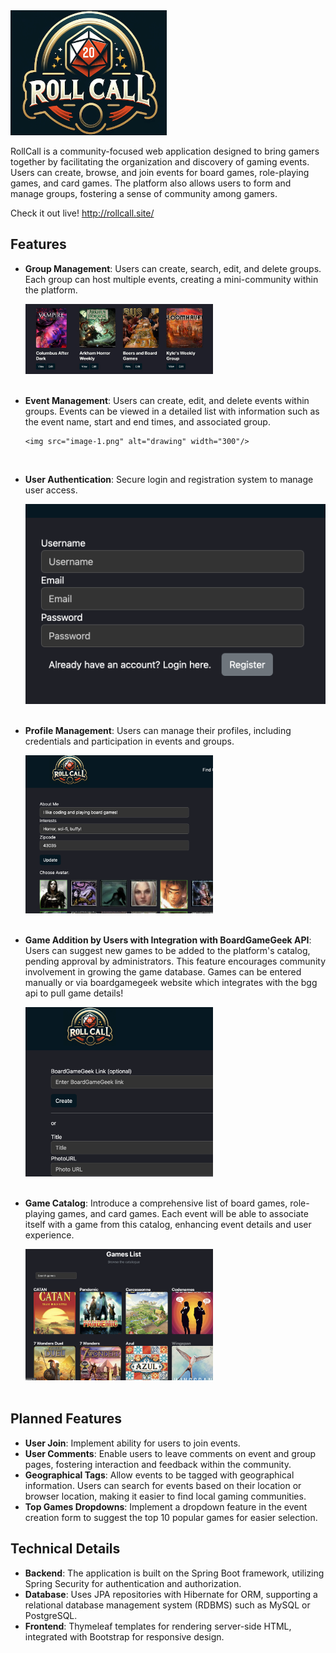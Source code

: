 <img src="src/main/resources/static/assets/logo.png" alt="alt text" width="250" height="200">

RollCall is a community-focused web application designed to bring gamers together by facilitating the organization and discovery of gaming events. Users can create, browse, and join events for board games, role-playing games, and card games. The platform also allows users to form and manage groups, fostering a sense of community among gamers.

Check it out live! http://rollcall.site/

## Features

- **Group Management**: Users can create, search, edit, and delete groups. Each group can host multiple events, creating a mini-community within the platform.

  <img src="telegram-cloud-photo-size-1-5150385036468530129-y.jpg" alt="drawing" width="300"/><br><br>


- **Event Management**: Users can create, edit, and delete events within groups. Events can be viewed in a detailed list with information such as the event name, start and end times, and associated group.

      <img src="image-1.png" alt="drawing" width="300"/>

  <br>

- **User Authentication**: Secure login and registration system to manage user access.

  ![alt text](image.png)<br><br>

- **Profile Management**: Users can manage their profiles, including credentials and participation in events and groups.

  <img src="image-2.png" alt="drawing" width="300"/> <br><br>

- **Game Addition by Users with Integration with BoardGameGeek API**: Users can suggest new games to be added to the platform's catalog, pending approval by administrators. This feature encourages community involvement in growing the game database. Games can be entered manually or via boardgamegeek website which integrates with the bgg api to pull game details!

  <img src="image-3.png" alt="drawing" width="300"/><br><br>

- **Game Catalog**: Introduce a comprehensive list of board games, role-playing games, and card games. Each event will be able to associate itself with a game from this catalog, enhancing event details and user experience.

  <img src="image-4.png" alt="drawing" width="300"/><br><br>

## Planned Features

- **User Join**: Implement ability for users to join events.
- **User Comments**: Enable users to leave comments on event and group pages, fostering interaction and feedback within the community.
- **Geographical Tags**: Allow events to be tagged with geographical information. Users can search for events based on their location or browser location, making it easier to find local gaming communities.
- **Top Games Dropdowns**: Implement a dropdown feature in the event creation form to suggest the top 10 popular games for easier selection.

## Technical Details

- **Backend**: The application is built on the Spring Boot framework, utilizing Spring Security for authentication and authorization.
- **Database**: Uses JPA repositories with Hibernate for ORM, supporting a relational database management system (RDBMS) such as MySQL or PostgreSQL.
- **Frontend**: Thymeleaf templates for rendering server-side HTML, integrated with Bootstrap for responsive design.
